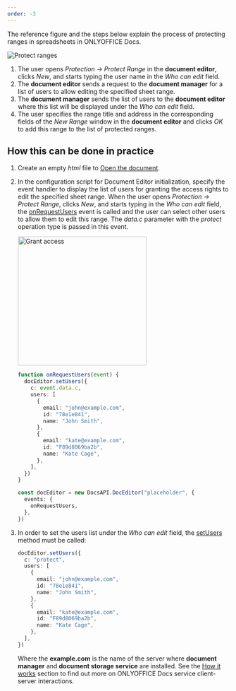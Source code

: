 ```yaml
---
order: -3
---
```


The reference figure and the steps below explain the process of protecting ranges in spreadsheets in ONLYOFFICE Docs.

![Protect ranges](/assets/images/editor/protect-ranges-scheme.svg)

1. The user opens *Protection -> Protect Range* in the **document editor**, clicks *New*, and starts typing the user name in the *Who can edit* field.
2. The **document editor** sends a request to the **document manager** for a list of users to allow editing the specified sheet range.
3. The **document manager** sends the list of users to the **document editor** where this list will be displayed under the *Who can edit* field.
4. The user specifies the range title and address in the corresponding fields of the *New Range* window in the **document editor** and clicks *OK* to add this range to the list of protected ranges.

## How this can be done in practice

1. Create an empty *html* file to [Open the document](./Opening%20file.md#how-this-can-be-done-in-practice).

2. In the configuration script for Document Editor initialization, specify the event handler to display the list of users for granting the access rights to edit the specified sheet range. When the user opens *Protection -> Protect Range*, clicks *New*, and starts typing in the *Who can edit* field, the [onRequestUsers](../../Usage%20API/Config/Events.md#onrequestusers) event is called and the user can select other users to allow them to edit this range. The *data.c* parameter with the *protect* operation type is passed in this event.

   <img alt="Grant access" src="/assets/images/editor/protect-range.png" width="292px" />

   ``` ts
   function onRequestUsers(event) {
     docEditor.setUsers({
       c: event.data.c,
       users: [
         {
           email: "john@example.com",
           id: "78e1e841",
           name: "John Smith",
         },
         {
           email: "kate@example.com",
           id: "F89d8069ba2b",
           name: "Kate Cage",
         },
       ],
     })
   }
   
   const docEditor = new DocsAPI.DocEditor("placeholder", {
     events: {
       onRequestUsers,
     },
   })
   ```

3. In order to set the users list under the *Who can edit* field, the [setUsers](../../Usage%20API/Methods.md#setusers) method must be called:

   ``` ts
   docEditor.setUsers({
     c: "protect",
     users: [
       {
         email: "john@example.com",
         id: "78e1e841",
         name: "John Smith",
       },
       {
         email: "kate@example.com",
         id: "F89d8069ba2b",
         name: "Kate Cage",
       },
     ],
   })
   ```

   Where the **example.com** is the name of the server where **document manager** and **document storage service** are installed. See the [How it works](./How%20It%20Works.md) section to find out more on ONLYOFFICE Docs service client-server interactions.
